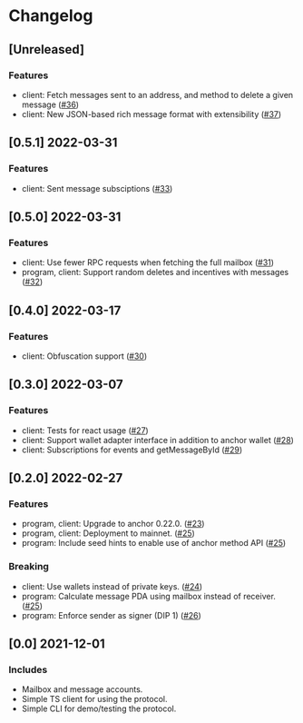 # Changelog

## [Unreleased]

### Features

* client: Fetch messages sent to an address, and method to delete a given message ([#36](https://github.com/usedispatch/pull/36))
* client: New JSON-based rich message format with extensibility ([#37](https://github.com/usedispatch/pull/37))

## [0.5.1] 2022-03-31

### Features

* client: Sent message subsciptions ([#33](https://github.com/usedispatch/msg/pull/33))

## [0.5.0] 2022-03-31

### Features

* client: Use fewer RPC requests when fetching the full mailbox ([#31](https://github.com/usedispatch/msg/pull/31))
* program, client: Support random deletes and incentives with messages ([#32](https://github.com/usedispatch/msg/pull/32))

## [0.4.0] 2022-03-17

### Features

* client: Obfuscation support ([#30](https://github.com/usedispatch/msg/pull/30))

## [0.3.0] 2022-03-07

### Features

* client: Tests for react usage ([#27](https://github.com/usedispatch/msg/pull/27))
* client: Support wallet adapter interface in addition to anchor wallet ([#28](https://github.com/usedispatch/msg/pull/28))
* client: Subscriptions for events and getMessageById ([#29](https://github.com/usedispatch/msg/pull/29))

## [0.2.0] 2022-02-27

### Features

* program, client: Upgrade to anchor 0.22.0. ([#23](https://github.com/usedispatch/msg/pull/23))
* program, client: Deployment to mainnet. ([#25](https://github.com/usedispatch/msg/pull/25))
* program: Include seed hints to enable use of anchor method API ([#25](https://github.com/usedispatch/msg/pull/25))

### Breaking

* client: Use wallets instead of private keys. ([#24](https://github.com/usedispatch/msg/pull/24))
* program: Calculate message PDA using mailbox instead of receiver. ([#25](https://github.com/usedispatch/msg/pull/25))
* program: Enforce sender as signer (DIP 1) ([#26](https://github.com/usedispatch/msg/pull/26))

## [0.0] 2021-12-01

### Includes

* Mailbox and message accounts.
* Simple TS client for using the protocol.
* Simple CLI for demo/testing the protocol.
